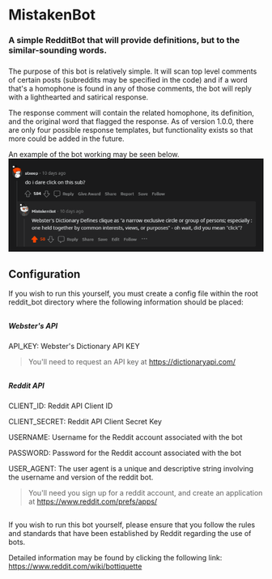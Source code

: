 # MistakenBot
### A simple RedditBot that will provide definitions, but to the similar-sounding words.

###

The purpose of this bot is relatively simple. It will scan top level comments of certain posts 
(subreddits may be specified in the code) and if a word that's a homophone is found in any of 
those comments, the bot will reply with a lighthearted and satirical response. 

The response comment will contain the related homophone, its definition, and the original word
that flagged the response. As of version 1.0.0, there are only four possible response templates,
but functionality exists so that more could be added in the future.

An example of the bot working may be seen below.
![img_1.png](img_1.png)



## Configuration
If you wish to run this yourself, you must create a config file within the root reddit_bot directory where the following information should be placed:
##

##### Webster's API
API_KEY:        Webster's Dictionary API KEY

>You'll need to request an API key at https://dictionaryapi.com/ 
##

##### Reddit API
CLIENT_ID:      Reddit API Client ID

CLIENT_SECRET:  Reddit API Client Secret Key 

USERNAME:       Username for the Reddit account associated with the bot

PASSWORD:       Password for the Reddit account associated with the bot

USER_AGENT:     The user agent is a unique and descriptive string involving the username and version of the reddit bot.
>You'll need you sign up for a reddit account, and create an application at https://www.reddit.com/prefs/apps/

##

If you wish to run this bot yourself, please ensure that you follow the rules
and standards that have been established by Reddit regarding the use of bots.

Detailed information may be found by clicking the following link:
https://www.reddit.com/wiki/bottiquette